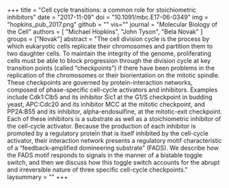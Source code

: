 +++
title = "Cell cycle transitions: a common role for stoichiometric inhibitors"
date = "2017-11-09"
doi = "10.1091/mbc.E17-06-0349"
img = "hopkins_pub_2017.png"
github = ""
vis=""
journal = "Molecular Biology of the Cell"
authors = [
  "Michael Hopkins",
  "John Tyson",
  "Bela Novak"
]
groups = ["Novak"]
abstract = "The cell division cycle is the process by which eukaryotic cells replicate their chromosomes and partition them to two daughter cells. To maintain the integrity of the genome, proliferating cells must be able to block progression through the division cycle at key transition points (called “checkpoints”) if there have been problems in the replication of the chromosomes or their biorientation on the mitotic spindle. These checkpoints are governed by protein-interaction networks, composed of phase-specific cell-cycle activators and inhibitors. Examples include Cdk1:Clb5 and its inhibitor Sic1 at the G1/S checkpoint in budding yeast, APC:Cdc20 and its inhibitor MCC at the mitotic checkpoint, and PP2A:B55 and its inhibitor, alpha-endosulfine, at the mitotic-exit checkpoint. Each of these inhibitors is a substrate as well as a stoichiometric inhibitor of the cell-cycle activator. Because the production of each inhibitor is promoted by a regulatory protein that is itself inhibited by the cell-cycle activator, their interaction network presents a regulatory motif characteristic of a “feedback-amplified domineering substrate” (FADS). We describe how the FADS motif responds to signals in the manner of a bistable toggle switch, and then we discuss how this toggle switch accounts for the abrupt and irreversible nature of three specific cell-cycle checkpoints."
laysummary = ""
+++
